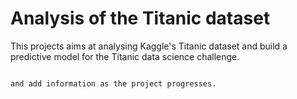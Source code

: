 # Analysis of the Titanic dataset

  This projects aims at analysing Kaggle's Titanic dataset and build a predictive model for the Titanic data science challenge.
  ```

  and add information as the project progresses.